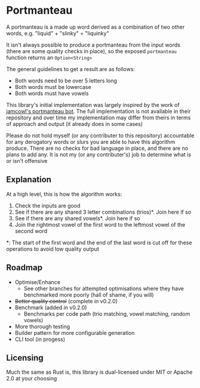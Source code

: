 # Portmanteau

A portmanteau is a made up word derived as a combination of two other words, e.g. "liquid" + "slinky" = "liquinky"

It isn't always possible to produce a portmanteau from the input words (there are some quality checks in place), so the exposed `portmanteau` function returns an `Option<String>`

The general guidelines to get a result are as follows:
* Both words need to be over 5 letters long
* Both words must be lowercase
* Both words must have vowels

This library's initial implementation was largely inspired by the work of [jamcowl's portmanteau bot](https://github.com/jamcowl/PORTMANTEAU-BOT).
The full implementation is not available in their repository and over time my implementation may differ from theirs in terms of approach and output (it already does in some cases)

Please do not hold myself (or any contributer to this repository) accountable for any derogatory words or slurs you are able to have this algorithm produce.
There are no checks for bad language in place, and there are no plans to add any.
It is not my (or any contributer's) job to determine what is or isn't offensive

## Explanation

At a high level, this is how the algorithm works:

1. Check the inputs are good
2. See if there are any shared 3 letter combinations (trios)*. Join here if so
3. See if there are any shared vowels*. Join here if so
4. Join the rightmost vowel of the first word to the leftmost vowel of the second word

*: The start of the first word and the end of the last word is cut off for these operations to avoid low quality output

## Roadmap

* Optimise/Enhance
  * See other branches for attempted optimisations where they have benchmarked more poorly (hall of shame, if you will)
* ~~Better quality control~~ (complete in v0.2.0)
* Benchmark (added in v0.2.0)
  * Benchmarks per code path (trio matching, vowel matching, random vowels)
* More thorough testing
* Builder pattern for more configurable generation
* CLI tool (in progess)

## Licensing

Much the same as Rust is, this library is dual-licensed under MIT or Apache 2.0 at your choosing
